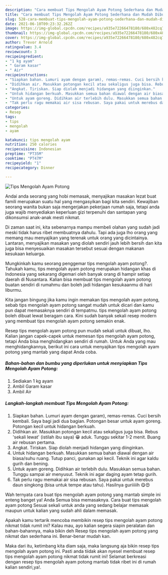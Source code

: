 ```yaml
---
description: "Cara membuat Tips Mengolah Ayam Potong Sederhana dan Mudah Dibuat"
title: "Cara membuat Tips Mengolah Ayam Potong Sederhana dan Mudah Dibuat"
slug: 528-cara-membuat-tips-mengolah-ayam-potong-sederhana-dan-mudah-dibuat
date: 2021-06-10T09:23:32.262Z
image: https://img-global.cpcdn.com/recipes/a935e72266478180/680x482cq70/tips-mengolah-ayam-potong-foto-resep-utama.jpg
thumbnail: https://img-global.cpcdn.com/recipes/a935e72266478180/680x482cq70/tips-mengolah-ayam-potong-foto-resep-utama.jpg
cover: https://img-global.cpcdn.com/recipes/a935e72266478180/680x482cq70/tips-mengolah-ayam-potong-foto-resep-utama.jpg
author: Trevor Arnold
ratingvalue: 3.4
reviewcount: 3
recipeingredient:
- "1 kg ayam"
- " Garam kasar"
- " Air"
recipeinstructions:
- "Siapkan bahan. Lumuri ayam dengan garam), remas-remas. Cuci bersih kembali. Saya bagi jadi dua bagian. Potongan besar untuk ayam goreng. Potongan kecil untuk hidangan berkuah."
- "Didihkan air. Masukkan potongan kecil atau sekaligus juga bisa. Rebus &#39;sekali lewat&#39; (istilah ibu saya) 😁 aduk. Tunggu sekitar 1-2 menit. Buang air rebusan pertama."
- "Angkat. Tiriskan. Siap diolah menjadi hidangan yang diinginkan."
- "Untuk hidangan berkuah. Masukkan semua bahan diawal dengan air biasa/suhu ruang. Tutup panci, gunakan api kecil. Teknik ini agar kaldu gurih dan bening."
- "Untuk ayam goreng. Didihkan air terlebih dulu. Masukkan semua bahan. Tunggu sampai air menyusut. Teknik ini agar daging ayam tetap gurih."
- "Tak perlu ragu memakai air sisa rebusan. Saya pakai untuk merebus daun singkong (bisa untuk tempe atau tahu). Hasilnya guriiiiih 😋😍"
categories:
- Resep
tags:
- tips
- mengolah
- ayam

katakunci: tips mengolah ayam 
nutrition: 250 calories
recipecuisine: Indonesian
preptime: "PT35M"
cooktime: "PT47M"
recipeyield: "1"
recipecategory: Dinner

---
```



![Tips Mengolah Ayam Potong](https://img-global.cpcdn.com/recipes/a935e72266478180/680x482cq70/tips-mengolah-ayam-potong-foto-resep-utama.jpg)

Andai anda seorang yang hobi memasak, menyajikan masakan lezat buat famili merupakan suatu hal yang mengasyikan bagi kita sendiri. Kewajiban seorang  wanita bukan saja mengerjakan pekerjaan rumah saja, tetapi anda juga wajib menyediakan keperluan gizi terpenuhi dan santapan yang dikonsumsi anak-anak mesti nikmat.

Di zaman  saat ini, kita sebenarnya mampu membeli olahan yang sudah jadi meski tidak harus ribet membuatnya dahulu. Tapi ada juga lho orang yang memang mau menyajikan yang terenak untuk orang yang dicintainya. Lantaran, menyajikan masakan yang diolah sendiri jauh lebih bersih dan kita juga bisa menyesuaikan masakan tersebut sesuai dengan makanan kesukaan keluarga. 



Mungkinkah kamu seorang penggemar tips mengolah ayam potong?. Tahukah kamu, tips mengolah ayam potong merupakan hidangan khas di Indonesia yang sekarang digemari oleh banyak orang di hampir setiap daerah di Nusantara. Kalian bisa membuat tips mengolah ayam potong buatan sendiri di rumahmu dan boleh jadi hidangan kesukaanmu di hari liburmu.

Kita jangan bingung jika kamu ingin memakan tips mengolah ayam potong, sebab tips mengolah ayam potong sangat mudah untuk dicari dan kamu pun dapat memasaknya sendiri di tempatmu. tips mengolah ayam potong boleh dibuat lewat beragam cara. Kini sudah banyak sekali resep modern yang membuat tips mengolah ayam potong semakin enak.

Resep tips mengolah ayam potong pun mudah sekali untuk dibuat, lho. Kalian jangan capek-capek untuk memesan tips mengolah ayam potong, tetapi Anda bisa menghidangkan sendiri di rumah. Untuk Anda yang mau menghidangkannya, berikut ini cara untuk menyajikan tips mengolah ayam potong yang mantab yang dapat Anda coba.

<!--inarticleads1-->

##### Bahan-bahan dan bumbu yang diperlukan untuk menyiapkan Tips Mengolah Ayam Potong:

1. Sediakan 1 kg ayam
1. Ambil  Garam kasar
1. Ambil  Air




<!--inarticleads2-->

##### Langkah-langkah membuat Tips Mengolah Ayam Potong:

1. Siapkan bahan. Lumuri ayam dengan garam), remas-remas. Cuci bersih kembali. Saya bagi jadi dua bagian. Potongan besar untuk ayam goreng. Potongan kecil untuk hidangan berkuah.
1. Didihkan air. Masukkan potongan kecil atau sekaligus juga bisa. Rebus &#39;sekali lewat&#39; (istilah ibu saya) 😁 aduk. Tunggu sekitar 1-2 menit. Buang air rebusan pertama.
1. Angkat. Tiriskan. Siap diolah menjadi hidangan yang diinginkan.
1. Untuk hidangan berkuah. Masukkan semua bahan diawal dengan air biasa/suhu ruang. Tutup panci, gunakan api kecil. Teknik ini agar kaldu gurih dan bening.
1. Untuk ayam goreng. Didihkan air terlebih dulu. Masukkan semua bahan. Tunggu sampai air menyusut. Teknik ini agar daging ayam tetap gurih.
1. Tak perlu ragu memakai air sisa rebusan. Saya pakai untuk merebus daun singkong (bisa untuk tempe atau tahu). Hasilnya guriiiiih 😋😍




Wah ternyata cara buat tips mengolah ayam potong yang mantab simple ini enteng banget ya! Anda Semua bisa memasaknya. Cara buat tips mengolah ayam potong Sesuai sekali untuk anda yang sedang belajar memasak maupun untuk kalian yang sudah ahli dalam memasak.

Apakah kamu tertarik mencoba membikin resep tips mengolah ayam potong nikmat tidak rumit ini? Kalau mau, ayo kalian segera siapin peralatan dan bahan-bahannya, maka bikin deh Resep tips mengolah ayam potong yang nikmat dan sederhana ini. Benar-benar mudah kan. 

Maka dari itu, ketimbang kita diam saja, maka langsung aja bikin resep tips mengolah ayam potong ini. Pasti anda tiidak akan nyesel membuat resep tips mengolah ayam potong nikmat tidak rumit ini! Selamat berkreasi dengan resep tips mengolah ayam potong mantab tidak ribet ini di rumah kalian sendiri,ya!.

